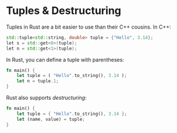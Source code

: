 # Tuples & Destructuring

Tuples in Rust are a bit easier to use than their C++ cousins. In C++:

```cpp
std::tuple<std::string, double> tuple = {"Hello", 3.14};
let s = std::get<0>(tuple);
let n = std::get<1>(tuple);
```

In Rust, you can define a tuple with parentheses:

```rust
fn main() {
    let tuple = ( "Hello".to_string(), 3.14 );
    let n = tuple.1;
}
```

Rust also supports *destructuring*:

```rust
fn main() {
    let tuple = { "Hello".to_string(), 3.14 };
    let (name, value) = tuple;
}
```
